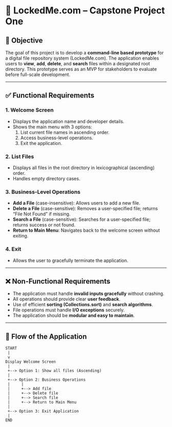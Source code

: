 # 🔐 LockedMe.com – Capstone Project One
## 🎯 Objective

The goal of this project is to develop a **command-line based prototype** for a digital file repository system (LockedMe.com). The application enables users to **view**, **add**, **delete**, and **search** files within a designated root directory. This prototype serves as an MVP for stakeholders to evaluate before full-scale development.

---

## ✅ Functional Requirements

### 1. Welcome Screen
- Displays the application name and developer details.
- Shows the main menu with 3 options:
  1. List current file names in ascending order.
  2. Access business-level operations.
  3. Exit the application.

### 2. List Files
- Displays all files in the root directory in lexicographical (ascending) order.
- Handles empty directory cases.

### 3. Business-Level Operations
- **Add a File** (case-insensitive): Allows users to add a new file.
- **Delete a File** (case-sensitive): Removes a user-specified file; returns “File Not Found” if missing.
- **Search a File** (case-sensitive): Searches for a user-specified file; returns success or not found.
- **Return to Main Menu**: Navigates back to the welcome screen without exiting.

### 4. Exit
- Allows the user to gracefully terminate the application.

---

## ❌ Non-Functional Requirements

- The application must handle **invalid inputs gracefully** without crashing.
- All operations should provide clear **user feedback**.
- Use of efficient **sorting (Collections.sort)** and **search algorithms**.
- File operations must handle **I/O exceptions** securely.
- The application should be **modular and easy to maintain**.

---

## 🔁 Flow of the Application

```text
START
 |
 v
Display Welcome Screen
 |
 +--> Option 1: Show all files (Ascending)
 |
 +--> Option 2: Business Operations
 |     |
 |     +--> Add file
 |     +--> Delete file
 |     +--> Search file
 |     +--> Return to Main Menu
 |
 +--> Option 3: Exit Application
 |
END
